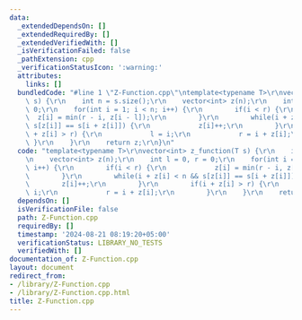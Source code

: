 ```yaml
---
data:
  _extendedDependsOn: []
  _extendedRequiredBy: []
  _extendedVerifiedWith: []
  _isVerificationFailed: false
  _pathExtension: cpp
  _verificationStatusIcon: ':warning:'
  attributes:
    links: []
  bundledCode: "#line 1 \"Z-Function.cpp\"\ntemplate<typename T>\r\nvector<int> z_function(T\
    \ s) {\r\n    int n = s.size();\r\n    vector<int> z(n);\r\n    int l = 0, r =\
    \ 0;\r\n    for(int i = 1; i < n; i++) {\r\n        if(i < r) {\r\n          \
    \  z[i] = min(r - i, z[i - l]);\r\n        }\r\n        while(i + z[i] < n &&\
    \ s[z[i]] == s[i + z[i]]) {\r\n            z[i]++;\r\n        }\r\n        if(i\
    \ + z[i] > r) {\r\n            l = i;\r\n            r = i + z[i];\r\n       \
    \ }\r\n    }\r\n    return z;\r\n}\n"
  code: "template<typename T>\r\nvector<int> z_function(T s) {\r\n    int n = s.size();\r\
    \n    vector<int> z(n);\r\n    int l = 0, r = 0;\r\n    for(int i = 1; i < n;\
    \ i++) {\r\n        if(i < r) {\r\n            z[i] = min(r - i, z[i - l]);\r\n\
    \        }\r\n        while(i + z[i] < n && s[z[i]] == s[i + z[i]]) {\r\n    \
    \        z[i]++;\r\n        }\r\n        if(i + z[i] > r) {\r\n            l =\
    \ i;\r\n            r = i + z[i];\r\n        }\r\n    }\r\n    return z;\r\n}"
  dependsOn: []
  isVerificationFile: false
  path: Z-Function.cpp
  requiredBy: []
  timestamp: '2024-08-21 08:19:20+05:00'
  verificationStatus: LIBRARY_NO_TESTS
  verifiedWith: []
documentation_of: Z-Function.cpp
layout: document
redirect_from:
- /library/Z-Function.cpp
- /library/Z-Function.cpp.html
title: Z-Function.cpp
---
```

